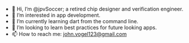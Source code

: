 - 👋 Hi, I’m @jpvSoccer; a retired chip designer and verification engineer.
- 👀 I’m interested in app development.
- 🌱 I’m currently learning dart from the command line.
- 💞️ I’m looking to learn best practices for future looking apps.
- 📫 How to reach me: john.vogel123@gmail.com

<!---
jpvSoccer/jpvSoccer is a ✨ special ✨ repository because its `README.md` (this file) appears on your GitHub profile.
You can click the Preview link to take a look at your changes.
--->
